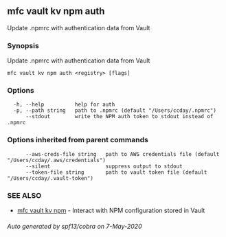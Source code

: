 ## mfc vault kv npm auth

Update .npmrc with authentication data from Vault

### Synopsis

Update .npmrc with authentication data from Vault

```
mfc vault kv npm auth <registry> [flags]
```

### Options

```
  -h, --help          help for auth
  -p, --path string   path to .npmrc (default "/Users/ccday/.npmrc")
      --stdout        write the NPM auth token to stdout instead of .npmrc
```

### Options inherited from parent commands

```
      --aws-creds-file string   path to AWS credentials file (default "/Users/ccday/.aws/credentials")
      --silent                  suppress output to stdout
      --token-file string       path to vault token file (default "/Users/ccday/.vault-token")
```

### SEE ALSO

* [mfc vault kv npm](mfc_vault_kv_npm.md)	 - Interact with NPM configuration stored in Vault

###### Auto generated by spf13/cobra on 7-May-2020
